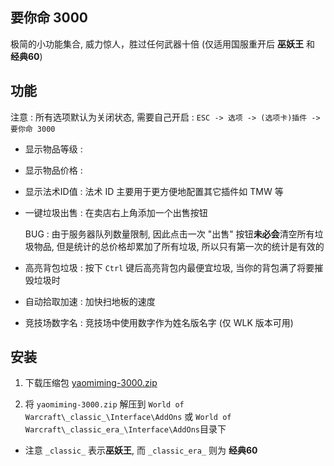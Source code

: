 要你命 3000
------

极简的小功能集合, 威力惊人，胜过任何武器十倍 (仅适用国服重开后 **巫妖王** 和 **经典60**)

## 功能

注意 : 所有选项默认为关闭状态, 需要自己开启 : `ESC -> 选项 -> (选项卡)插件 -> 要你命 3000`

- 显示物品等级 :

- 显示物品价格 :

- 显示法术ID值 : 法术 ID 主要用于更方便地配置其它插件如 TMW 等

- 一键垃圾出售 : 在卖店右上角添加一个出售按钮

  BUG : 由于服务器队列数量限制, 因此点击一次 "出售" 按钮**未必会**清空所有垃圾物品, 但是统计的总价格却累加了所有垃圾, 所以只有第一次的统计是有效的

- 高亮背包垃圾 : 按下 `Ctrl` 键后高亮背包内最便宜垃圾, 当你的背包满了将要摧毁垃圾时

- 自动拾取加速 : 加快扫地板的速度

- 竞技场数字名 : 竞技场中使用数字作为姓名版名字 (仅 WLK 版本可用)

## 安装

1. 下载压缩包 [yaomiming-3000.zip](https://github.com/likesc/yaoniming/archive/refs/heads/3000.zip)

2. 将 `yaomiming-3000.zip` 解压到 `World of Warcraft\_classic_\Interface\AddOns` 或 `World of Warcraft\_classic_era_\Interface\AddOns`目录下

  - 注意 `_classic_` 表示**巫妖王**, 而 `_classic_era_` 则为 **经典60**
